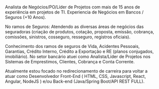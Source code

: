 Analista de Negócios/PO/Líder de Projetos com mais de 15 anos de experiência em projetos de TI.
Experiencia de Negócios em Bancos / Seguros (+10 Anos).

No ramos de Seguros: Atendendo as diversas áreas de negócios das seguradoras (criação de produtos, cotação, proposta, emissão, cobrança, comissões, sinistros, cosseguro, resseguro, registros oficiais).

Conhecimento dos ramos de seguros de Vida, Acidentes Pessoais, Garantias, Crédito Interno, Crédito a Exportação e RE (planos conjugados, imobiliário).
No setor bancário atuei como Analista/Líder de Projetos nos Sistemas de Emprestimos, Clientes, Cobrança e Conta Corrente.

Atualmente estou focado no redirecionamento de carreira para voltar a atuar como Desenvolvedor Front-End ( HTML, CSS, Javascript, React, Angular, NodeJS ) e/ou Back-end (Java/Spring Boot/API REST FULL).
